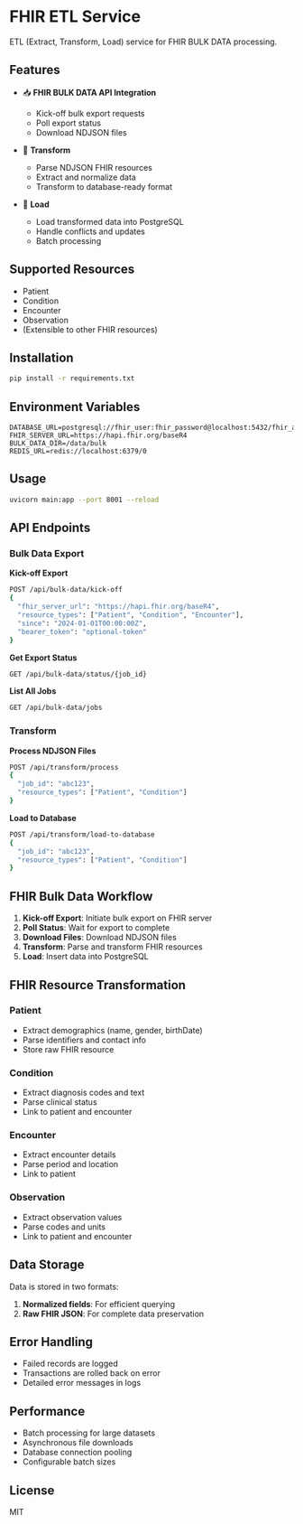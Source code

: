 # FHIR ETL Service

ETL (Extract, Transform, Load) service for FHIR BULK DATA processing.

## Features

- 📥 **FHIR BULK DATA API Integration**
  - Kick-off bulk export requests
  - Poll export status
  - Download NDJSON files
  
- 🔄 **Transform**
  - Parse NDJSON FHIR resources
  - Extract and normalize data
  - Transform to database-ready format
  
- 💾 **Load**
  - Load transformed data into PostgreSQL
  - Handle conflicts and updates
  - Batch processing

## Supported Resources

- Patient
- Condition
- Encounter
- Observation
- (Extensible to other FHIR resources)

## Installation

```bash
pip install -r requirements.txt
```

## Environment Variables

```env
DATABASE_URL=postgresql://fhir_user:fhir_password@localhost:5432/fhir_analytics
FHIR_SERVER_URL=https://hapi.fhir.org/baseR4
BULK_DATA_DIR=/data/bulk
REDIS_URL=redis://localhost:6379/0
```

## Usage

```bash
uvicorn main:app --port 8001 --reload
```

## API Endpoints

### Bulk Data Export

**Kick-off Export**
```bash
POST /api/bulk-data/kick-off
{
  "fhir_server_url": "https://hapi.fhir.org/baseR4",
  "resource_types": ["Patient", "Condition", "Encounter"],
  "since": "2024-01-01T00:00:00Z",
  "bearer_token": "optional-token"
}
```

**Get Export Status**
```bash
GET /api/bulk-data/status/{job_id}
```

**List All Jobs**
```bash
GET /api/bulk-data/jobs
```

### Transform

**Process NDJSON Files**
```bash
POST /api/transform/process
{
  "job_id": "abc123",
  "resource_types": ["Patient", "Condition"]
}
```

**Load to Database**
```bash
POST /api/transform/load-to-database
{
  "job_id": "abc123",
  "resource_types": ["Patient", "Condition"]
}
```

## FHIR Bulk Data Workflow

1. **Kick-off Export**: Initiate bulk export on FHIR server
2. **Poll Status**: Wait for export to complete
3. **Download Files**: Download NDJSON files
4. **Transform**: Parse and transform FHIR resources
5. **Load**: Insert data into PostgreSQL

## FHIR Resource Transformation

### Patient
- Extract demographics (name, gender, birthDate)
- Parse identifiers and contact info
- Store raw FHIR resource

### Condition
- Extract diagnosis codes and text
- Parse clinical status
- Link to patient and encounter

### Encounter
- Extract encounter details
- Parse period and location
- Link to patient

### Observation
- Extract observation values
- Parse codes and units
- Link to patient and encounter

## Data Storage

Data is stored in two formats:
1. **Normalized fields**: For efficient querying
2. **Raw FHIR JSON**: For complete data preservation

## Error Handling

- Failed records are logged
- Transactions are rolled back on error
- Detailed error messages in logs

## Performance

- Batch processing for large datasets
- Asynchronous file downloads
- Database connection pooling
- Configurable batch sizes

## License

MIT

